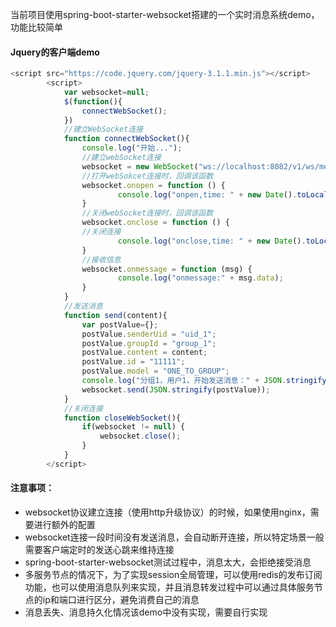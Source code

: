 当前项目使用spring-boot-starter-websocket搭建的一个实时消息系统demo，功能比较简单

#### Jquery的客户端demo
```javascript
<script src="https://code.jquery.com/jquery-3.1.1.min.js"></script>
        <script>
            var websocket=null;
            $(function(){
                connectWebSocket();
            })           
            //建立WebSocket连接
            function connectWebSocket(){
                console.log("开始...");
                //建立webSocket连接
                websocket = new WebSocket("ws://localhost:8082/v1/ws/message?groupId=group_1&uid=uid_1");              
                //打开webSokcet连接时，回调该函数
                websocket.onopen = function () {      
                        console.log("onpen,time: " + new Date().toLocaleTimeString());  
                }                
                //关闭webSocket连接时，回调该函数
                websocket.onclose = function () {
                //关闭连接    
                        console.log("onclose,time: " + new Date().toLocaleTimeString());
                }
                //接收信息
                websocket.onmessage = function (msg) {
                        console.log("onmessage:" + msg.data);
                }
            }
            //发送消息
            function send(content){
                var postValue={};
                postValue.senderUid = "uid_1";
                postValue.groupId = "group_1";  
                postValue.content = content;  
                postValue.id = "11111";  
                postValue.model = "ONE_TO_GROUP";
                console.log("分组1，用户1，开始发送消息：" + JSON.stringify(postValue));       
                websocket.send(JSON.stringify(postValue));
            }
            //关闭连接
            function closeWebSocket(){
                if(websocket != null) {
                    websocket.close();
                }
            }
        </script>
```

#### 注意事项：   
- websocket协议建立连接（使用http升级协议）的时候，如果使用nginx，需要进行额外的配置
- websocket连接一段时间没有发送消息，会自动断开连接，所以特定场景一般需要客户端定时的发送心跳来维持连接
- spring-boot-starter-websocket测试过程中，消息太大，会拒绝接受消息
- 多服务节点的情况下，为了实现session全局管理，可以使用redis的发布订阅功能，也可以使用消息队列来实现，并且消息转发过程中可以通过具体服务节点的ip和端口进行区分，避免消费自己的消息
- 消息丢失、消息持久化情况该demo中没有实现，需要自行实现

